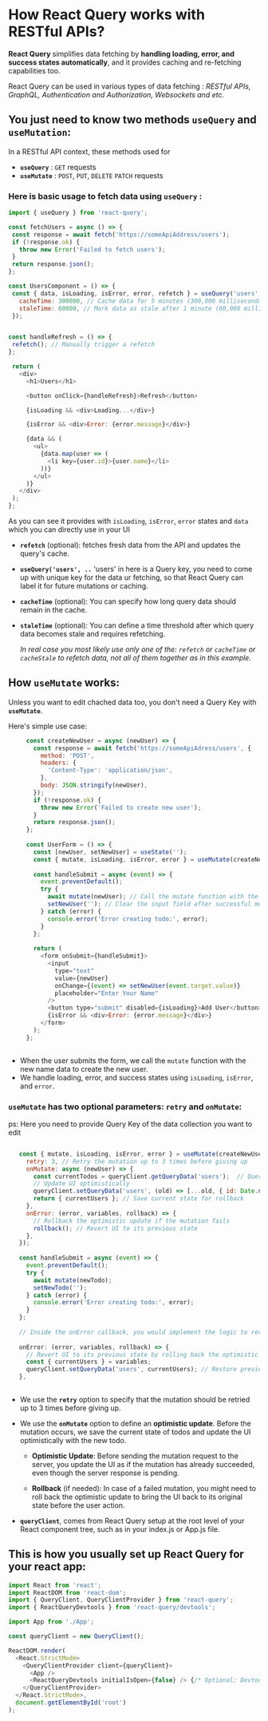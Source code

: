 #  How React Query works with RESTful APIs?

 __React Query__ simplifies data fetching by __handling loading, error, and success states automatically__, and it provides caching and re-fetching capabilities too.

React Query can be used in various types of data fetching : _RESTful APIs, GraphQL, Authentication and Authorization, Websockets and etc._


## You just need to know two methods `useQuery` and `useMutation`: 

In a RESTful API context, these methods used for 
 - __`useQuery`__ : `GET` requests
 - __`useMutate`__ : `POST`, `PUT`, `DELETE` `PATCH` requests


### Here is basic usage to fetch data using `useQuery` :

   ```javascript
  import { useQuery } from 'react-query';
  
  const fetchUsers = async () => {
    const response = await fetch('https://someApiAddress/users');
    if (!response.ok) {
      throw new Error('Failed to fetch users');
    }
    return response.json();
  };
  
  const UsersComponent = () => {
    const { data, isLoading, isError, error, refetch } = useQuery('users', fetchUsers, {
      cacheTime: 300000, // Cache data for 5 minutes (300,000 milliseconds)
      staleTime: 60000, // Mark data as stale after 1 minute (60,000 milliseconds)
    });
  

   const handleRefresh = () => {
    refetch(); // Manually trigger a refetch
   };

    return (
      <div>
        <h1>Users</h1>

        <button onClick={handleRefresh}>Refresh</button>

        {isLoading && <div>Loading...</div>}

        {isError && <div>Error: {error.message}</div>}

        {data && (
          <ul>
            {data.map(user => (
              <li key={user.id}>{user.name}</li>
            ))}
          </ul>
        )}
      </div>
    );
   };
   ```

As you can see it provides with `isLoading`, `isError`, `error` states and `data` which you can directly use in your UI

-  __`refetch`__ (optional):  fetches fresh data from the API and updates the query's cache.
  
- __` useQuery('users', .. `__ 'users' in here is a Query key, you need to come up with unique key for the data ur fetching, so that React Query can label it for future mutations or caching.
  
- __`cacheTime`__ (optional): You can specify how long query data should remain in the cache.

- __`staleTime`__ (optional): You can define a time threshold after which query data becomes stale and requires refetching.

  _In real case you most likely use only one of the: `refetch` or  `cacheTime` or `cacheStale` to refetch data, not all of them together as in this example._


## How `useMutate` works:
  Unless you want to edit chached data too, you don't need a Query Key with __`useMutate`__. 

  Here's simple use case: 

   ```javascript
        const createNewUser = async (newUser) => {
          const response = await fetch('https://someApiAdress/users', {
            method: 'POST',
            headers: {
              'Content-Type': 'application/json',
            },
            body: JSON.stringify(newUser),
          });
          if (!response.ok) {
            throw new Error('Failed to create new user');
          }
          return response.json();
        };
        
        const UserForm = () => {
          const [newUser, setNewUser] = useState('');
          const { mutate, isLoading, isError, error } = useMutate(createNewUser);
        
          const handleSubmit = async (event) => {
            event.preventDefault();
            try {
              await mutate(newUser); // Call the mutate function with the new user
              setNewUser(''); // Clear the input field after successful mutation
            } catch (error) {
              console.error('Error creating todo:', error);
            }
          };
        
          return (
            <form onSubmit={handleSubmit}>
              <input
                type="text"
                value={newUser}
                onChange={(event) => setNewUser(event.target.value)}
                placeholder="Enter Your Name"
              />
              <button type="submit" disabled={isLoading}>Add User</button>
              {isError && <div>Error: {error.message}</div>}
            </form>
          );
        };
        
   
  ```

  
  - When the user submits the form, we call the `mutate` function with the new name data to create the new user.
  - We handle loading, error, and success states using `isLoading`, `isError`, and `error`.

### `useMutate` has two optional parameters: `retry` and `onMutate`: 

ps: Here you need to provide Query Key of the data collection you want to edit

```javascript

   const { mutate, isLoading, isError, error } = useMutate(createNewUser, {
     retry: 3, // Retry the mutation up to 3 times before giving up
     onMutate: async (newUser) => {
       const currentTodos = queryClient.getQueryData('users');  // Query KEY
       // Update UI optimistically
       queryClient.setQueryData('users', (old) => [...old, { id: Date.now(), title: newUser }]);
       return { currentUsers }; // Save current state for rollback
     },
     onError: (error, variables, rollback) => {
       // Rollback the optimistic update if the mutation fails
       rollback(); // Revert UI to its previous state
     },
   });
   
   const handleSubmit = async (event) => {
     event.preventDefault();
     try {
       await mutate(newTodo);
       setNewTodo('');
     } catch (error) {
       console.error('Error creating todo:', error);
     }
   };
   
   // Inside the onError callback, you would implement the logic to revert the optimistic update
   
   onError: (error, variables, rollback) => {
     // Revert UI to its previous state by rolling back the optimistic update
     const { currentUsers } = variables;
     queryClient.setQueryData('users', currentUsers); // Restore previous state
   },
   


```
- We use the __`retry`__ option to specify that the mutation should be retried up to 3 times before giving up.

- We use the __`onMutate`__ option to define an __optimistic update__. Before the mutation occurs, we save the current state of todos and update the UI optimistically with the new todo.

  -  __Optimistic Update__: Before sending the mutation request to the server, you update the UI as if the mutation has already succeeded, even though the server response is pending.

  -  __Rollback__ (if needed): In case of a failed mutation, you might need to roll back the optimistic update to bring the UI back to its original state before the user action.
  
- __`queryClient`__, comes from React Query setup at the root level of your React component tree, such as in your index.js or App.js file.

## This is how you usually set up React Query for your react app: 

```javascript
import React from 'react';
import ReactDOM from 'react-dom';
import { QueryClient, QueryClientProvider } from 'react-query';
import { ReactQueryDevtools } from 'react-query/devtools';

import App from './App';

const queryClient = new QueryClient();

ReactDOM.render(
  <React.StrictMode>
    <QueryClientProvider client={queryClient}>
      <App />
      <ReactQueryDevtools initialIsOpen={false} /> {/* Optional: Devtools for debugging */}
    </QueryClientProvider>
  </React.StrictMode>,
  document.getElementById('root')
);


```

